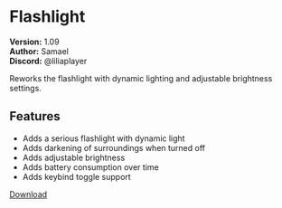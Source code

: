 # Flashlight

**Version:** 1.09  
**Author:** Samael  
**Discord:** @liliaplayer  

Reworks the flashlight with dynamic lighting and adjustable brightness settings.

## Features

- Adds a serious flashlight with dynamic light
- Adds darkening of surroundings when turned off
- Adds adjustable brightness
- Adds battery consumption over time
- Adds keybind toggle support

[Download](https://github.com/LiliaFramework/Modules/raw/refs/heads/gh-pages/flashlight.zip)
